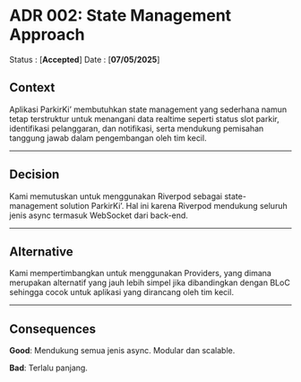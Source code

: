 # ADR 002: State Management Approach

Status : [**Accepted**]
Date : [**07/05/2025**]

## Context
Aplikasi ParkirKi’ membutuhkan state management yang sederhana namun tetap terstruktur untuk menangani data realtime seperti status slot parkir, identifikasi pelanggaran, dan notifikasi, serta mendukung pemisahan tanggung jawab dalam pengembangan oleh tim kecil.


---

## Decision 
Kami memutuskan untuk menggunakan Riverpod sebagai state-management solution ParkirKi’. Hal ini karena Riverpod  mendukung seluruh jenis async termasuk WebSocket dari back-end.

---

## Alternative 
Kami mempertimbangkan untuk menggunakan Providers, yang dimana merupakan alternatif yang jauh lebih simpel jika dibandingkan dengan BLoC sehingga cocok untuk aplikasi yang dirancang oleh tim kecil.

---

## Consequences
**Good**:
Mendukung semua jenis async.
Modular dan scalable.


**Bad**:
Terlalu panjang.


